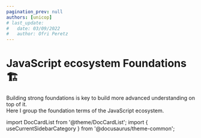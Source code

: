 ```yaml
---
pagination_prev: null
authors: [unicop]
# last_update:
#   date: 03/09/2022
#   author: Ofri Peretz
---
```


# JavaScript ecosystem Foundations 🏗

Building strong foundations is key to build more advanced understanding on top of it. <br />
Here I group the foundation terms of the JavaScript ecosystem.

import DocCardList from '@theme/DocCardList';
import { useCurrentSidebarCategory } from '@docusaurus/theme-common';

<DocCardList items={useCurrentSidebarCategory().items} />
